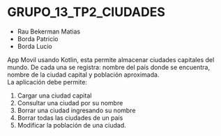 # GRUPO_13_TP2_CIUDADES

- Rau Bekerman Matias
- Borda Patricio
- Borda Lucio

App Movil usando Kotlin, esta permite almacenar ciudades capitales del mundo.  De cada 
una se registra: nombre del país donde se encuentra, nombre de la ciudad 
capital y población aproximada.   
La aplicación debe permite:   
1. Cargar una ciudad capital   
2. Consultar una ciudad por su nombre   
3. Borrar una ciudad ingresando su nombre   
4. Borrar todas las ciudades de un país   
5. Modificar la población de una ciudad. 
